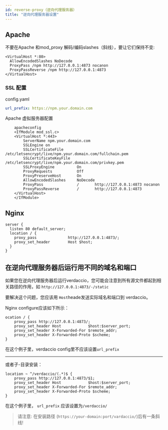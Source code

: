 ```yaml
---
id: reverse-proxy（逆向代理服务器）
title: "逆向代理服务器设置"
---
```

## Apache

不要在Apache 和mod_proxy 解码/编码slashes（斜线），要让它们保持不变:

    <VirtualHost *:80>
      AllowEncodedSlashes NoDecode
      ProxyPass /npm http://127.0.0.1:4873 nocanon
      ProxyPassReverse /npm http://127.0.0.1:4873
    </VirtualHost>
    

### SSL 配置

config.yaml

```yaml
url_prefix: https://npm.your.domain.com
```

Apache 虚拟服务器配置

        apacheconfig
        <IfModule mod_ssl.c>
        <VirtualHost *:443>
            ServerName npm.your.domain.com
            SSLEngine on
            SSLCertificateFile      /etc/letsencrypt/live/npm.your.domain.com/fullchain.pem
            SSLCertificateKeyFile   /etc/letsencrypt/live/npm.your.domain.com/privkey.pem
            SSLProxyEngine          On
            ProxyRequests           Off
            ProxyPreserveHost       On
            AllowEncodedSlashes     NoDecode
            ProxyPass               /       http://127.0.0.1:4873 nocanon
            ProxyPassReverse        /       http://127.0.0.1:4873
        </VirtualHost>
        </IfModule>
    

## Nginx

    server {
      listen 80 default_server;
      location / {
        proxy_pass              http://127.0.0.1:4873/;
        proxy_set_header        Host $host;
      }
    }
    

## 在逆向代理服务器后运行用不同的域名和端口

如果您在逆向代理服务器后运行verdaccio，您可能会注意到所有源文件都起到相关路径的作用，如 `http://127.0.0.1:4873/-/static`

要解决这个问题，您应该用 `Host`heade发送实际域名和端口到 verdaccio。

Nginx configure应该如下所示：

```nginx
ocation / {
    proxy_pass http://127.0.0.1:4873/;
    proxy_set_header Host            $host:$server_port;
    proxy_set_header X-Forwarded-For $remote_addr;
    proxy_set_header X-Forwarded-Proto $scheme;
}
```

在这个例子里，verdaccio config里不应该设置`url_prefix`

* * *

或者子-目录安装：

```nginx
location ~ ^/verdaccio/(.*)$ {
    proxy_pass http://127.0.0.1:4873/$1;
    proxy_set_header Host            $host:$server_port;
    proxy_set_header X-Forwarded-For $remote_addr;
    proxy_set_header X-Forwarded-Proto $scheme;
}
```

在这个例子里， `url_prefix` 应该设置为`/verdaccio/`

> 请注意: 在安装路径 (`https://your-domain:port/vardaccio/`)后有一条斜线!